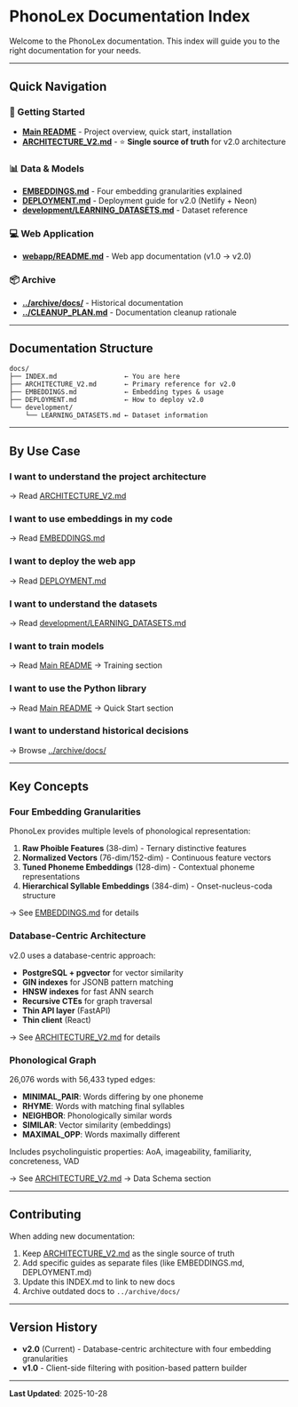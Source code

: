# PhonoLex Documentation Index

Welcome to the PhonoLex documentation. This index will guide you to the right documentation for your needs.

---

## Quick Navigation

### 🚀 Getting Started
- **[Main README](../README.md)** - Project overview, quick start, installation
- **[ARCHITECTURE_V2.md](ARCHITECTURE_V2.md)** - ⭐ **Single source of truth** for v2.0 architecture

### 📊 Data & Models
- **[EMBEDDINGS.md](EMBEDDINGS.md)** - Four embedding granularities explained
- **[DEPLOYMENT.md](DEPLOYMENT.md)** - Deployment guide for v2.0 (Netlify + Neon)
- **[development/LEARNING_DATASETS.md](development/LEARNING_DATASETS.md)** - Dataset reference

### 💻 Web Application
- **[webapp/README.md](../webapp/README.md)** - Web app documentation (v1.0 → v2.0)

### 📦 Archive
- **[../archive/docs/](../archive/docs/)** - Historical documentation
- **[../CLEANUP_PLAN.md](../CLEANUP_PLAN.md)** - Documentation cleanup rationale

---

## Documentation Structure

```
docs/
├── INDEX.md                 ← You are here
├── ARCHITECTURE_V2.md       ← Primary reference for v2.0
├── EMBEDDINGS.md            ← Embedding types & usage
├── DEPLOYMENT.md            ← How to deploy v2.0
└── development/
    └── LEARNING_DATASETS.md ← Dataset information
```

---

## By Use Case

### I want to understand the project architecture
→ Read [ARCHITECTURE_V2.md](ARCHITECTURE_V2.md)

### I want to use embeddings in my code
→ Read [EMBEDDINGS.md](EMBEDDINGS.md)

### I want to deploy the web app
→ Read [DEPLOYMENT.md](DEPLOYMENT.md)

### I want to understand the datasets
→ Read [development/LEARNING_DATASETS.md](development/LEARNING_DATASETS.md)

### I want to train models
→ Read [Main README](../README.md) → Training section

### I want to use the Python library
→ Read [Main README](../README.md) → Quick Start section

### I want to understand historical decisions
→ Browse [../archive/docs/](../archive/docs/)

---

## Key Concepts

### Four Embedding Granularities
PhonoLex provides multiple levels of phonological representation:
1. **Raw Phoible Features** (38-dim) - Ternary distinctive features
2. **Normalized Vectors** (76-dim/152-dim) - Continuous feature vectors
3. **Tuned Phoneme Embeddings** (128-dim) - Contextual phoneme representations
4. **Hierarchical Syllable Embeddings** (384-dim) - Onset-nucleus-coda structure

→ See [EMBEDDINGS.md](EMBEDDINGS.md) for details

### Database-Centric Architecture
v2.0 uses a database-centric approach:
- **PostgreSQL + pgvector** for vector similarity
- **GIN indexes** for JSONB pattern matching
- **HNSW indexes** for fast ANN search
- **Recursive CTEs** for graph traversal
- **Thin API layer** (FastAPI)
- **Thin client** (React)

→ See [ARCHITECTURE_V2.md](ARCHITECTURE_V2.md) for details

### Phonological Graph
26,076 words with 56,433 typed edges:
- **MINIMAL_PAIR**: Words differing by one phoneme
- **RHYME**: Words with matching final syllables
- **NEIGHBOR**: Phonologically similar words
- **SIMILAR**: Vector similarity (embeddings)
- **MAXIMAL_OPP**: Words maximally different

Includes psycholinguistic properties: AoA, imageability, familiarity, concreteness, VAD

→ See [ARCHITECTURE_V2.md](ARCHITECTURE_V2.md) → Data Schema section

---

## Contributing

When adding new documentation:
1. Keep [ARCHITECTURE_V2.md](ARCHITECTURE_V2.md) as the single source of truth
2. Add specific guides as separate files (like EMBEDDINGS.md, DEPLOYMENT.md)
3. Update this INDEX.md to link to new docs
4. Archive outdated docs to `../archive/docs/`

---

## Version History

- **v2.0** (Current) - Database-centric architecture with four embedding granularities
- **v1.0** - Client-side filtering with position-based pattern builder

---

**Last Updated**: 2025-10-28
